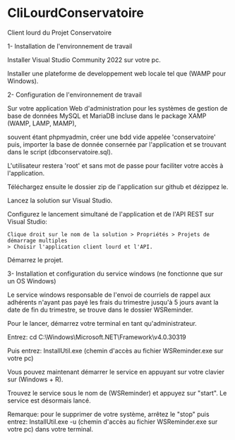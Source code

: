 # CliLourdConservatoire
Client lourd du Projet Conservatoire


1- Installation de l'environnement de travail


  Installer Visual Studio Community 2022 sur votre pc.
  
  Installer une plateforme de developpement web locale tel que (WAMP pour Windows).
  
  
  
2- Configuration de l'environnement de travail


  Sur votre application Web d'administration pour les systèmes de gestion de base de données MySQL et MariaDB incluse dans le package XAMP (WAMP, LAMP, MAMP),
  
  souvent étant phpmyadmin, créer une bdd vide appelée 'conservatoire' puis, importer la base de donnée consernée par l'application et se trouvant dans le script (dbconservatoire.sql).
  
  L'utilisateur restera 'root' et sans mot de passe pour faciliter votre accès à l'application.
  
  
  Téléchargez ensuite le dossier zip de l'application sur github et dézippez le.
  
  Lancez la solution sur Visual Studio.
  
  Configurez le lancement simultané de l'application et de l'API REST sur Visual Studio: 
  
    Clique droit sur le nom de la solution > Propriétés > Projets de démarrage multiples 
    > Choisir l'application client lourd et l'API.
    
  Démarrez le projet.
  
  
  
3- Installation et configuration du service windows (ne fonctionne que sur un OS Windows)


  Le service windows responsable de l'envoi de courriels de rappel aux adhérents n'ayant pas payé les frais du trimestre jusqu'à 5 jours avant la date de fin du       trimestre, se trouve dans le dossier WSReminder.
  
  Pour le lancer, démarrez votre terminal en tant qu'administrateur.
  
  Entrez: cd C:\Windows\Microsoft.NET\Framework\v4.0.30319
  
  Puis entrez: InstallUtil.exe (chemin d'accès au fichier WSReminder.exe sur votre pc)
  
  Vous pouvez maintenant démarrer le service en appuyant sur votre clavier sur (Windows + R).
  
  Trouvez le service sous le nom de (WSReminder) et appuyez sur "start".
  Le service est désormais lancé.
  
  Remarque: pour le supprimer de votre système, arrêtez le "stop" puis entrez: InstallUtil.exe -u (chemin d'accès au fichier WSReminder.exe sur votre pc)
  dans votre terminal.
